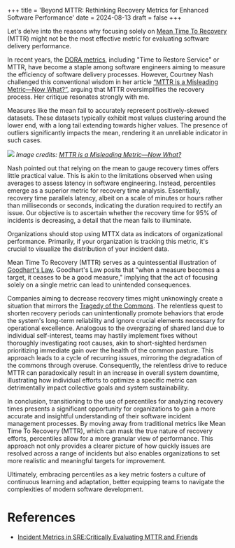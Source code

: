 +++
title = 'Beyond MTTR: Rethinking Recovery Metrics for Enhanced Software Performance'
date = 2024-08-13
draft = false
+++

Let's delve into the reasons why focusing solely on [Mean Time To Recovery](https://en.wikipedia.org/wiki/Mean_time_to_recovery)
(MTTR) might not be the most effective metric for evaluating software delivery performance.

In recent years, the [DORA metrics](https://dora.dev/guides/dora-metrics-four-keys/), including "Time to Restore Service" or MTTR,
have become a staple among software engineers aiming to measure the efficiency of software delivery processes. However, Courtney 
Nash challenged this conventional wisdom in her article [“MTTR is a Misleading Metric—Now What?”](https://www.verica.io/blog/mttr-is-a-misleading-metric-now-what/), arguing that MTTR oversimplifies the recovery process. Her critique resonates strongly with me.

Measures like the mean fail to accurately represent positively-skewed datasets. These datasets typically exhibit most values
clustering around the lower end, with a long tail extending towards higher values. The presence of outliers significantly impacts
the mean, rendering it an unreliable indicator in such cases.

![](https://www.verica.io/wp-content/uploads/VOID-MTTRCharts-1000x600-GoogleMean-Median.png)
*Image credits: [MTTR is a Misleading Metric—Now What?](https://www.verica.io/blog/mttr-is-a-misleading-metric-now-what/)*

Nash pointed out that relying on the mean to gauge recovery times offers little practical value. This is akin to the
limitations observed when using averages to assess latency in software engineering. Instead, percentiles emerge as a
superior metric for recovery time analysis. Essentially, recovery time parallels latency, albeit on a scale of minutes or hours 
rather than milliseconds or seconds, indicating the duration required to rectify an issue. Our objective is to ascertain whether
the recovery time for 95% of incidents is decreasing, a detail that the mean fails to illuminate.

Organizations should stop using MTTX data as indicators of organizational performance. 
Primarily, if your organization is tracking this metric, it's crucial to visualize the distribution of your incident data.

Mean Time To Recovery (MTTR) serves as a quintessential illustration of [Goodhart's Law](https://en.wikipedia.org/wiki/Goodhart%27s_law). 
Goodhart's Law posits that "when a measure becomes a target, it ceases to be a good measure," implying that the act of focusing
solely on a single metric can lead to unintended consequences. 

Companies aiming to decrease recovery times might unknowingly create a situation that mirrors the [Tragedy of the Commons](https://en.wikipedia.org/wiki/Tragedy_of_the_commons). The relentless quest to shorten recovery periods can unintentionally promote behaviors 
that erode the system's long-term reliability and ignore crucial elements necessary for operational excellence.
Analogous to the overgrazing of shared land due to individual self-interest, teams may hastily implement fixes without thoroughly 
investigating root causes, akin to short-sighted herdsmen prioritizing immediate gain over the health of the common pasture. 
This approach leads to a cycle of recurring issues, mirroring the degradation of the commons through overuse. Consequently, the
relentless drive to reduce MTTR can paradoxically result in an increase in overall system downtime, illustrating how individual
efforts to optimize a specific metric can detrimentally impact collective goals and system sustainability.

In conclusion, transitioning to the use of percentiles for analyzing recovery times presents a significant opportunity for
organizations to gain a more accurate and insightful understanding of their software incident management processes.
By moving away from traditional metrics like Mean Time To Recovery (MTTR), which can mask the true nature of recovery efforts,
percentiles allow for a more granular view of performance. This approach not only provides a clearer picture of how quickly issues
are resolved across a range of incidents but also enables organizations to set more realistic and meaningful targets for improvement.

Ultimately, embracing percentiles as a key metric fosters a culture of continuous learning and adaptation, better equipping teams
to navigate the complexities of modern software development.

# References

- [Incident Metrics in SRE:Critically Evaluating MTTR and Friends](https://static.googleusercontent.com/media/sre.google/en//static/pdf/IncidentMeticsInSre.pdf)